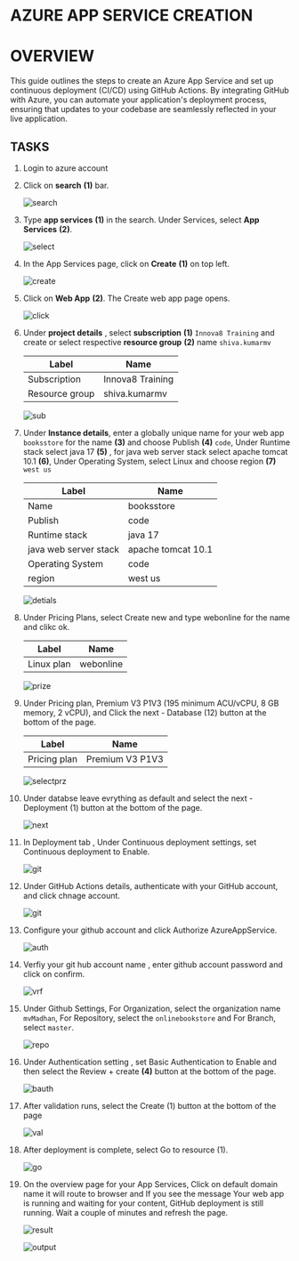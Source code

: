 # AZURE APP SERVICE CREATION

# OVERVIEW

This guide outlines the steps to create an Azure App Service and set up continuous deployment (CI/CD) using GitHub Actions. By integrating GitHub with Azure, you can        automate your application's deployment process, ensuring that updates to your codebase are seamlessly reflected in your live application.

## TASKS

1. Login to azure account
   
2. Click on **search** **(1)** bar.
   
   ![search](https://github.com/Tejees/azure-app-service/blob/main/images/1.png)

3. Type **app services** **(1)** in the search. Under Services, select **App Services** **(2)**.

   ![select](images/2.png)

4. In the App Services page, click on **Create** **(1)** on top left.

   ![create](images/3.png)

5. Click on **Web App** **(2)**. The Create web app page opens.

   ![click](images/3.1.png)

6. Under **project details** , select **subscription** **(1)** `Innova8 Training` and create or select respective **resource group** **(2)** name `shiva.kumarmv`

   |Label|Name|
   |---|---|
   |Subscription|Innova8 Training|
   |Resource group| shiva.kumarmv|

   ![sub](images/4.png)

7. Under **Instance details**, enter a globally unique name for your web app `booksstore` for the name **(3)** and choose Publish **(4)** `code`, Under Runtime stack select java 17 **(5)** , for java web server stack select apache tomcat 10.1 **(6)**, Under Operating System, select Linux and choose region **(7)** `west us`

   |Label|Name|
   |---|---|
   |Name|booksstore|
   |Publish|code|
   |Runtime stack|java 17|
   |java web server stack|apache tomcat 10.1 |
   |Operating System|code|Linux|
   |region|west us|

   ![detials](images/5.png)

8. Under Pricing Plans, select Create new and type webonline for the name and clikc ok.
   
   |Label|Name|
   |---|---|
   |Linux plan|webonline|

   ![prize](images/6.png)

9. Under Pricing plan, Premium V3 P1V3 (195 minimum ACU/vCPU, 8 GB memory, 2 vCPU), and Click the next - Database (12) button at the bottom of the page.

    |Label|Name|
    |---|---|
    |Pricing plan|Premium V3 P1V3|

    ![selectprz](images/7.png)

10. Under databse leave evrything as default and select the next - Deployment (1) button at the bottom of the page.

    ![next](images/8.png)

11. In Deployment tab , Under Continuous deployment settings, set Continuous deployment to Enable.

    ![git](images/9.png)

12. Under GitHub Actions details, authenticate with your GitHub account, and click chnage account.

    ![git](images/10.png)

13. Configure your github account and click Authorize AzureAppService.

    ![auth](images/11.png)

14. Verfiy your git hub account name , enter github account password and click on confirm.

    ![vrf](images/12.png)

15. Under Github Settings, For Organization, select the organization name `mvMadhan`, For Repository, select the `onlinebookstore` and For Branch, select `master`.

    ![repo](images/13.png)

16. Under Authentication setting , set Basic Authentication to Enable and then select the Review + create **(4)** button at the bottom of the page.

    ![bauth](images/14.png)

17. After validation runs, select the Create (1) button at the bottom of the page

    ![val](images/15.png)

18. After deployment is complete, select Go to resource (1).

    ![go](images/16.png)

19. On the overview page for your App Services, Click on default domain name it will route to browser and If you see the message Your web app is running and waiting for your content, GitHub deployment is still running. Wait a couple of minutes and refresh the page.

    ![result](images/17.png)

    ![output](images/18out.png)

    
    



   

   
